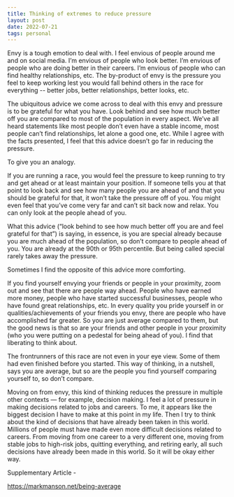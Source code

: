 ```yaml
---
title: Thinking of extremes to reduce pressure
layout: post
date: 2022-07-21
tags: personal
---
```

<p style="color: rgb(26, 26, 26)" class="body"><span>Envy is a tough emotion to deal with. I feel envious of people around me and on social media. I’m envious of people who look better. I’m envious of people who are doing better in their careers. I’m envious of people who can find healthy relationships, etc. The by-product of envy is the pressure you feel to keep working lest you would fall behind others in the race for everything -- better jobs, better relationships, better looks, etc.</span></p><p class="body"><span>The ubiquitous advice we come across to deal with this envy and pressure is to be grateful for what you have. Look behind and see how much better off you are compared to most of the population in every aspect. We’ve all heard statements like most people don’t even have a stable income, most people can’t find relationships, let alone a good one, etc. While I agree with the facts presented, I feel that this advice doesn’t go far in reducing the pressure.</span></p><p class="body"><span>To give you an analogy.</span></p><p class="body"><span>If you are running a race, you would feel the pressure to keep running to try and get ahead or at least maintain your position. If someone tells you at that point to look back and see how many people you are ahead of and that you should be grateful for that, it won’t take the pressure off of you. You might even feel that you’ve come very far and can’t sit back now and relax. You can only look at the people ahead of you.</span></p><p class="body"><span>What this advice (“look behind to see how much better off you are and feel grateful for that”) is saying, in essence, is you are special already because you are much ahead of the population, so don’t compare to people ahead of you. You are already at the 90th or 95th percentile. But being called special rarely takes away the pressure.</span></p><p class="body"><span>Sometimes I find the opposite of this advice more comforting. </span></p><p class="body"><span>If you find yourself envying your friends or people in your proximity, zoom out and see that there are people way ahead. People who have earned more money, people who have started successful businesses, people who have found great relationships, etc. In every quality you pride yourself in or qualities/achievements of your friends you envy, there are people who have accomplished far greater. So you are just average compared to them, but the good news is that so are your friends and other people in your proximity (who you were putting on a pedestal for being ahead of you). I find that liberating to think about. </span></p><p class="body"><span>The frontrunners of this race are not even in your eye view. Some of them had even finished before you started. This way of thinking, in a nutshell, says you are average, but so are the people you find yourself comparing yourself to, so don’t compare.</span></p><p class="body"><span>Moving on from envy, this kind of thinking reduces the pressure in multiple other contexts — for example, decision making. I feel a lot of pressure in making decisions related to jobs and careers. To me, it appears like the biggest decision I have to make at this point in my life. Then I try to think about the kind of decisions that have already been taken in this world. Millions of people must have made even more difficult decisions related to careers. From moving from one career to a very different one, moving from stable jobs to high-risk jobs, quitting everything, and retiring early, all such decisions have already been made in this world. So it will be okay either way. </span></p><p class="body"><span>Supplementary Article - </span></p><p class="body"><span><a target="_blank" href="https://markmanson.net/being-average">https://markmanson.net/being-average</a></span></p>